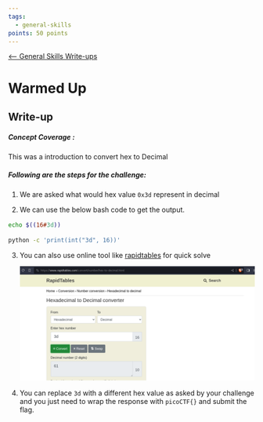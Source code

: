 ```yaml
---
tags:
  - general-skills
points: 50 points
---
```


[<-- General Skills Write-ups](../writeup-list.md)

# Warmed Up
## Write-up

##### Concept Coverage :
This was a introduction to convert hex to Decimal

##### Following are the steps for the challenge: 
1. We are asked what would hex value `0x3d` represent in decimal
   
2. We can use the below bash code to get the output. 
   
```bash
echo $((16#3d))
```

```bash
python -c 'print(int("3d", 16))'
```

3. You can also use online tool like [rapidtables](https://www.rapidtables.com/convert/number/hex-to-decimal.html) for quick solve 
    
    ![rapid-tables](./assets/rapid-tables.png)

4. You can replace `3d` with a different hex value as asked by your challenge and you just need to wrap the response with `picoCTF{}` and submit the flag.